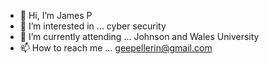 - 👋 Hi, I’m James P
- 👀 I’m interested in ... cyber security
- 🌱 I’m currently attending ... Johnson and Wales University 
- 📫 How to reach me ... geepellerin@gmail.com

<!---
JamesyBoy339/JamesyBoy339 is a ✨ special ✨ repository because its `README.md` (this file) appears on your GitHub profile.
You can click the Preview link to take a look at your changes.
--->

